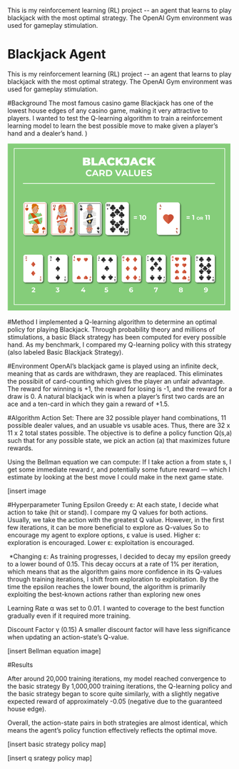 This is my reinforcement learning (RL) project -- an agent that learns to play blackjack with the most optimal strategy. The OpenAI Gym environment was used for gameplay stimulation. 

# Blackjack Agent
This is my reinforcement learning (RL) project -- an agent that learns to play blackjack with the most optimal strategy. The OpenAI Gym environment was used for gameplay stimulation.


#Background
The most famous casino game Blackjack has one of the lowest house edges of any casino game, making it very attractive to players. I wanted to test the Q-learning algorithm to train a reinforcement learning model to learn the best possible move to make given a player’s hand and a dealer’s hand.
)

![Card Values Small](./card_values_small.png)

#Method
I implemented a Q-learning algorithm to determine an optimal policy for playing Blackjack. Through probability theory and millions of stimulations, a basic Black strategy has been computed for every possible hand. As my benchmark, I compared my Q-learning policy with this strategy (also labeled Basic Blackjack Strategy).

#Environment
OpenAI’s blackjack game is played using an infinite deck, meaning that as cards are withdrawn, they are reaplaced. This eliminates the possibiit of card-counting which gives the player an unfair advantage. The reward for winning is +1, the reward for losing is -1, and the reward for a draw is 0. A natural blackjack win is when a player’s first two cards are an ace and a ten-card in which they gain a reward of +1.5.

#Algorithm 
Action Set: There are 32 possible player hand combinations, 11 possible dealer values, and an usuable vs usable aces. Thus, there are 32 x 11 x 2 total states possible. 
The objective is to define a policy function Q(s,a) such that for any possible state, we pick an action (a) that  maximizes future rewards.

Using the Bellman equation we can compute: If I take action a from state s, I get some immediate reward r, and potentially some future reward — which I estimate by looking at the best move I could make in the next game state.

[insert image

#Hyperparameter Tuning
 Epsilon Greedy ε: At each state, I decide what action to take (hit or stand). I compare my Q values for both actions. Usually, we take the action with the greatest Q value. However, in the first few iterations, it can be more beneficial to explore as Q-values  So to encourage my agent to explore options, ε value is used. Higher ε: exploration is encouraged. Lower ε: exploitation is encouraged.

 *Changing ε: As training progresses, I decided to decay my epsilon greedy to a lower bound of 0.15. This decay occurs at a rate of 1% per iteration, which means that as the algorithm gains more confidence in its Q-values through training iterations, I shift from exploration to exploitation. By the time the epsilon reaches the lower bound, the algorithm is primarily exploiting the best-known actions rather than exploring new ones

 Learning Rate α was set to 0.01. I wanted to coverage to the best function gradually even if it required more training. 

Discount Factor γ (0.15) A smaller discount factor  will have less significance when updating an action-state’s Q-value.

[insert Bellman equation image]

#Results

After around 20,000 training iterations, my model reached convergence to the basic strategy 
By 1,000,000 training iterations, the Q-learning policy and the basic strategy began to score quite similarly, with a slightly negative expected reward of approximately -0.05 (negative due to the guaranteed house edge).

Overall, the action-state pairs in both strategies are almost identical, which means the agent’s policy function effectively reflects the optimal move. 

[insert basic strategy policy map]


[insert q srategy policy map]




